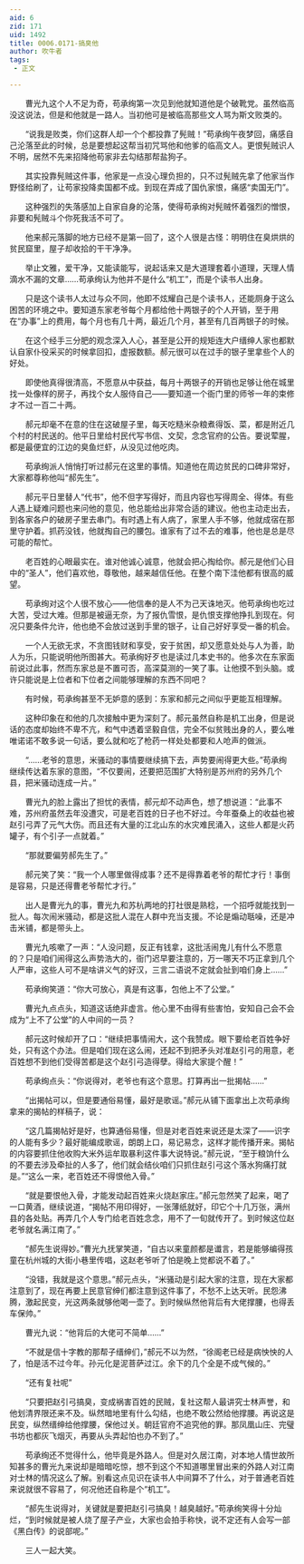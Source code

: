 ```yaml
---
aid: 6
zid: 171
uid: 1492
title: 0006.0171-搞臭他
author: 吹牛者
tags: 
 - 正文

---
```




　　曹光九这个人不足为奇，苟承绚第一次见到他就知道他是个破靴党。虽然临高没这说法，但是和他就是一路人。当初他可是被临高那些文人骂为斯文败类的。

　　“说我是败类，你们这群人却一个个都投靠了髡贼！”苟承绚午夜梦回，痛感自己沦落至此的时候，总是要想起这帮当初咒骂他和他爹的临高文人。更恨髡贼识人不明，居然不先来招降他苟家非去勾结那帮盐狗子。

　　其实投靠髡贼这件事，他家是一点没心理负担的，只不过髡贼先拿了他家当作野怪给刷了，让苟家投降卖国都不成。到现在弄成了国仇家恨，痛感“卖国无门”。

　　这种强烈的失落感加上自家自身的沦落，使得苟承绚对髡贼怀着强烈的憎恨，非要和髡贼斗个你死我活不可了。

　　他来郝元落脚的地方已经不是第一回了，这个人很是古怪：明明住在臭烘烘的贫民窟里，屋子却收拾的干干净净。

　　举止文雅，爱干净，又能读能写，说起话来又是大道理套着小道理，天理人情滴水不漏的文章……苟承绚认为他并不是什么“机工”，而是个读书人出身。

　　只是这个读书人太过与众不同，他即不炫耀自己是个读书人，还能厕身于这么困苦的环境之中。要知道东家老爷每个月都给他十两银子的个人开销，至于用在“办事”上的费用，每个月也有几十两，最近几个月，甚至有几百两银子的时候。

　　在这个经手三分肥的观念深入人心，甚至是公开的规矩连大户缙绅人家也都默认自家仆役采买的时候拿回扣，虚报数额。郝元很可以在过手的银子里拿些个人的好处。

　　即使他真得很清高，不愿意从中获益，每月十两银子的开销也足够让他在城里找一处像样的房子，再找个女人服侍自己——要知道一个衙门里的师爷一年的束修才不过一百二十两。

　　郝元却毫不在意的住在这破屋子里，每天吃糙米杂粮煮得饭、菜，都是附近几个村的村民送的。他平日里给村民代写书信、文契，念念官府的公告。要说荤腥，都是最便宜的江边的臭鱼烂虾，从没见过他吃肉。

　　苟承绚派人悄悄打听过郝元在这里的事情。知道他在周边贫民的口碑非常好，大家都尊称他叫“郝先生”。

　　郝元平日里替人“代书”，他不但字写得好，而且内容也写得周全、得体。有些人遇上疑难问题也来问他的意见，他总能给出非常合适的建议。他也主动走出去，到各家各户的破房子里去串门。有时遇上有人病了，家里人手不够，他就成宿在那里守护着。抓药没钱，他就掏自己的腰包。谁家有了过不去的难事，他也是总是尽可能的帮忙。

　　老百姓的心眼最实在。谁对他诚心诚意，他就会把心掏给你。郝元是他们心目中的“圣人”，他们喜欢他，尊敬他，越来越信任他。在整个南下洼他都有很高的威望。

　　苟承绚对这个人很不放心——他信奉的是人不为己天诛地灭。他苟承绚也吃过大苦，受过大难。但那是被逼无奈，为了报仇雪恨，是仇恨支撑他挣扎到现在。何况只要条件允许，他也绝不会放过送到手里的银子，让自己好好享受一番的机会。

　　一个人无欲无求，不贪图钱财和享受，安于贫困，却又愿意处处与人为善，助人为乐，只能说明他所图甚大。苟承绚好歹也是读过几本史书的。他多次在东家面前说过此事，然而东家总是不置可否，高深莫测的一笑了事。让他摸不到头脑。或许只能说是上位者和下位者之间能够理解的东西不同吧？

　　有时候，苟承绚甚至不无妒意的感到：东家和郝元之间似乎更能互相理解。

　　这种印象在和他的几次接触中更为深刻了。郝元虽然自称是机工出身，但是说话的态度却始终不卑不亢，和气中透着坚毅自信，完全不似贫贱出身的人，要么唯唯诺诺不敢多说一句话，要么就和吃了枪药一样处处都要和人呛声的做派。

　　“……老爷的意思，米骚动的事情要继续搞下去，声势要闹得更大些。”苟承绚继续传达着东家的意图，“不仅要闹，还要把范围扩大特别是苏州府的另外几个县，把米骚动连成一片。”

　　曹光九的脸上露出了担忧的表情，郝元却不动声色，想了想说道：“此事不难，苏州府虽然去年没遭灾，可是老百姓的日子也不好过。今年蚕桑上的收益也被赵引弓弄了元气大伤。而且还有大量的江北山东的水灾难民涌入，这些人都是火药罐子，有个引子一点就着。”

　　“那就要偏劳郝先生了。”

　　郝元笑了笑：“我一个人哪里做得成事？还不是得靠着老爷的帮忙才行！事倒是容易，只是还得曹老爷帮忙才行。”

　　出人是曹光九的事，曹光九和苏杭两地的打社很是熟稔，一个招呼就能找到一批人。每次闹米骚动，都是这批人混在人群中充当支援。不论是煽动聒噪，还是冲击米铺，都是带头上。

　　曹光九咳嗽了一声：“人没问题，反正有钱拿，这批活闹鬼儿有什么不愿意的？只是咱们闹得这么声势浩大的，衙门迟早要注意的，万一哪天不巧正拿到几个人严审，这些人可不是啥讲义气的好汉，三言二语说不定就会扯到咱们身上……”

　　苟承绚笑道：“你大可放心，真是有这事，包他上不了公堂。”

　　曹光九点点头，知道这话绝非虚言。他心里不由得有些害怕，安知自己会不会成为“上不了公堂”的人中间的一员？

　　郝元这时候却开了口：“继续把事情闹大，这个我赞成。眼下要给老百姓争好处，只有这个办法。但是咱们现在这么闹，还起不到把矛头对准赵引弓的用意，老百姓想不到他们受得苦都是这个赵引弓造得孽。得给大家提个醒！”

　　苟承绚点头：“你说得对，老爷也有这个意思。打算再出一批揭帖……”

　　“出揭帖可以，但是要通俗易懂，最好是歌谣。”郝元从铺下面拿出上次苟承绚拿来的揭帖的样稿子，说：

　　“这几篇揭帖好是好，也算通俗易懂，但是对老百姓来说还是太深了——识字的人能有多少？最好能编成歌谣，朗朗上口，易记易念，这样才能传播开来。揭帖的内容要抓住他收购大米外运牟取暴利这件事大说特说。”郝元说，“至于粮饷什么的不要去涉及牵扯的人多了，他们就会结伙咱们只抓住赵引弓这个落水狗痛打就是。”“这么一来，老百姓还不得恨他入骨。”

　　“就是要恨他入骨，才能发动起百姓来火烧赵家庄。”郝元忽然笑了起来，喝了一口黄酒，继续说道，“揭帖不用印得好，一张薄纸就好，印它个十几万张，满州县的各处贴。再弄几个人专门给老百姓念念，用不了一旬就传开了。到时候这位赵老爷就名满江南了。”

　　“郝先生说得妙。”曹光九抚掌笑道，“自古以来童颜都是谶言，若是能够编得孩童在杭州城的大街小巷里传唱，这赵老爷听了怕是晚上觉都说不着了。”

　　“没错，我就是这个意思。”郝元点头，“米骚动是引起大家的注意，现在大家都注意到了，现在再要上民意官绅们都注意到这件事了，不愁不上达天听。民怨沸腾，激起民变，光这两条就够他喝一壶了。到时候纵然他背后有大佬撑腰，也得丢车保帅。”

　　曹光九说：“他背后的大佬可不简单……”

　　“不就是信十字教的那帮子缙绅们，”郝元不以为然，“徐阁老已经是病怏怏的人了，怕是活不过今年。孙元化是泥菩萨过江。余下的几个全是不成气候的。”

　　“还有复社呢”

　　“只要把赵引弓搞臭，变成祸害百姓的民贼，复社这帮人最讲究士林声誉，和他划清界限还来不及。纵然暗地里有什么勾结，也绝不敢公然给他撑腰。再说这是民变，纵然缙绅给他撑腰，保他过关。朝廷官府不追究他的罪。那凤凰山庄、完璧书坊也都灰飞烟灭，再要从头弄起怕也办不到了。”

　　苟承绚还不觉得什么，他毕竟是外路人。但是对久居江南，对本地人情世故所知甚多的曹光九来说却是暗暗吃惊，想不到这个不知道哪里冒出来的外路人对江南对士林的情况这么了解。别看这点见识在读书人中间算不了什么，对于普通老百姓来说就很不容易了，何况他还自称是个“机工”。

　　“郝先生说得对，关键就是要把赵引弓搞臭！越臭越好。”苟承绚笑得十分灿烂，“到时候就是被人烧了屋子产业，大家也会拍手称快，说不定还有人会写一部《黑白传》的说部呢。”

　　三人一起大笑。


